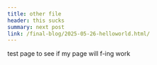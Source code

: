 ```yaml
---
title: other file
header: this sucks
summary: next post
link: /final-blog/2025-05-26-helloworld.html/
---
```


test page to see if my page will f-ing work
